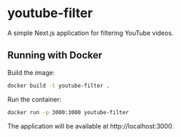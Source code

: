 # youtube-filter

A simple Next.js application for filtering YouTube videos.

## Running with Docker

Build the image:

```bash
docker build -t youtube-filter .
```

Run the container:

```bash
docker run -p 3000:3000 youtube-filter
```

The application will be available at http://localhost:3000.
